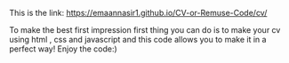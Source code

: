 This is the link:
https://emaannasir1.github.io/CV-or-Remuse-Code/cv/

To make the best first impression first thing you can do is to make your cv using html , css and javascript and this code allows you to make it in a perfect way!
Enjoy the code:)
